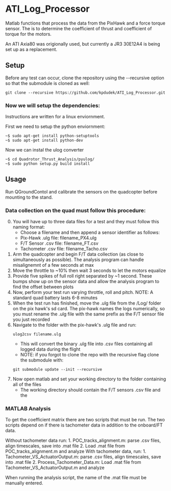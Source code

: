 # ATI_Log_Processor

Matlab functions that process the data from the PixHawk and a force torque sensor. The is to determine the coefficient of thrust and coefficient of torque for the motors.

An ATI Axia80 was origionally used, but currently a JR3 30E12A4 is being set up as a replacement.


## Setup

Before any test can occur, clone the repository using the --recursive option so that the submodule is cloned as well:
```
git clone --recursive https://github.com/kpdudek/ATI_Log_Processor.git
```

### Now we will setup the dependencies:
Instructions are written for a linux enviornment.

First we need to setup the python enviornment:
```
~$ sudo apt-get install python-setuptools
~$ sudo apt-get install python-dev
```
Now we can instal the ulog converter
```
~$ cd Quadrotor_Thrust_Analysis/pyulog/
~$ sudo python setup.py build install
```

## Usage

Run QGroundContol and calibrate the sensors on the quadcopter before mounting to the stand.

### Data collection on the quad must follow this procedure:
0. You will have up to three data files for a test and they must follow this naming format:
    - Choose a filename and then append a sensor identifier as follows:
    - Pix-Hawk .ulg file: filename_PX4.ulg
    - F/T Sensor .csv file: filename_FT.csv
    - Tachometer .csv file: filename_Tacho.csv
1. Arm the quadcopter and begin F/T data collection (as close to simultaneously as possible). The analysis program can handle misalignemnt of a few seconds at max
2. Move the throttle to ~10% then wait 3 seconds to let the motors equalize
3. Provide five spikes of full roll right separated by ~1 second. These bumps show up on the sensor data and allow the analysis program to find the offset between plots
4. Now, perform your test run varying throttle, roll and pitch. NOTE: A standard quad battery lasts 6-8 minutes
5. When the test run has finished, move the .ulg file from the /Log/ folder on the pix hawk's sd card. The pix-hawk names the logs numerically, so you must rename the .ulg file with the same prefix as the F/T sensor file you just recorded
6. Navigate to the folder with the pix-hawk's .ulg file and run:
    ```
    ulog2csv filename.ulg
    ```
    - This will convert the binary .ulg file into .csv files containing all logged data during the flight
    - NOTE: if you forgot to clone the repo with the recursive flag clone the submodule with:
    ```
    git submodule update --init --recursive
    ```
7. Now open matlab and set your working directory to the folder containing all of the files
    - The working directory should contain the F/T sensors .csv file and the 


### MATLAB Analysis
To get the coefficient matrix there are two scripts that must be run. The two scripts depend on if there is tachometer data in addition to the onboard/FT data.

Without tachometer data run:
    1. POC_tracks_alignment.m: parse .csv files, align timescales, save into .mat file
    2. Load .mat file from POC_tracks_alignment.m and analyze
With tachometer data, run:
    1. Tachometer_VS_ActuatorOutput.m: parse .csv files, align timescales, save into .mat file
    2. Process_Tachometer_Data.m: Load .mat file from Tachometer_VS_ActuatorOutput.m and analyze

When running the analysis script, the name of the .mat file must be manually entered.

